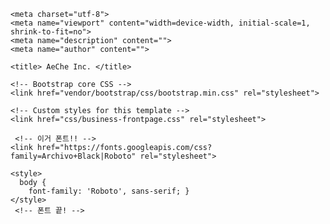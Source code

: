 <!DOCTYPE html>
<html lang="en">

  <head>

    <meta charset="utf-8">
    <meta name="viewport" content="width=device-width, initial-scale=1, shrink-to-fit=no">
    <meta name="description" content="">
    <meta name="author" content="">

    <title> AeChe Inc. </title>

    <!-- Bootstrap core CSS -->
    <link href="vendor/bootstrap/css/bootstrap.min.css" rel="stylesheet">

    <!-- Custom styles for this template -->
    <link href="css/business-frontpage.css" rel="stylesheet">

     <!-- 이거 폰트!! -->
    <link href="https://fonts.googleapis.com/css?family=Archivo+Black|Roboto" rel="stylesheet">

    <style>
      body {
        font-family: 'Roboto', sans-serif; }
    </style>
     <!-- 폰트 끝! -->
  </head>
  
<body>
 <!-- Header with Background Image -->
    <header class="business-header">
      <div class="container">
        <div class="row">
          <div class="col-lg-12">
            <h1 class="display-3 text-center text-white mt-4">  </h1>
          </div>
        </div>
      </div>
    </header>
    </body>